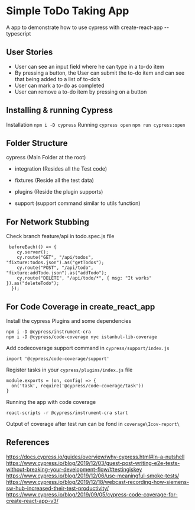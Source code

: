 # Simple ToDo Taking App

A app to demonstrate how to use cypress with create-react-app --typescript

## User Stories

- User can see an input field where he can type in a to-do item
- By pressing a button, the User can submit the to-do item and can see that being added to a list of to-do’s
- User can mark a to-do as completed
- User can remove a to-do item by pressing on a button

## Installing & running Cypress
Installation
```npm i -D cypress```
Running 
```cypress open```
```npm run cypress:open```

## Folder Structure

cypress (Main Folder at the root)

- integration (Resides all the Test code)

- fixtures (Reside all the test data)

- plugins (Reside the plugin supports)

- support (support command similar to utils function)



## For Network Stubbing
Check branch feature/api in todo.spec.js file
```
 beforeEach(() => {
    cy.server();
    cy.route("GET", "/api/todos", "fixture:todos.json").as("getTodos");
    cy.route("POST", "/api/todo", "fixture:addTodo.json").as("addTodo");
    cy.route("DELETE", "/api/todo/*", { msg: "It works" }).as("deleteTodo");
  });
```

## For Code Coverage in create_react_app
Install the cypress Plugins and some dependencies
```
npm i -D @cypress/instrument-cra
npm i -D @cypress/code-coverage nyc istanbul-lib-coverage
```
Add codecoverage support command in ```cypress/support/index.js```
```
import '@cypress/code-coverage/support'
```
Register tasks in your ```cypress/plugins/index.js``` file
```
module.exports = (on, config) => {
  on('task', require('@cypress/code-coverage/task'))
}
```
Running the app with code coverage
```
react-scripts -r @cypress/instrument-cra start
```
Output of coverage after test run can be fond in ```coverage\Icov-report\```


## References
https://docs.cypress.io/guides/overview/why-cypress.html#In-a-nutshell
https://www.cypress.io/blog/2019/12/03/guest-post-writing-e2e-tests-without-breaking-your-development-flow/#testingiskey
https://www.cypress.io/blog/2019/12/06/use-meaningful-smoke-tests/
https://www.cypress.io/blog/2019/12/18/webcast-recording-how-siemens-sw-hub-increased-their-test-productivity/
https://www.cypress.io/blog/2019/09/05/cypress-code-coverage-for-create-react-app-v3/


